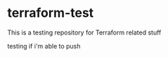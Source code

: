# terraform-test
This is a testing repository for Terraform related stuff

testing if i'm able to push